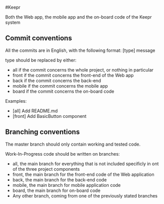 #Keepr

Both the Web app, the mobile app and the on-board code of the Keepr system

## Commit conventions

All the commits are in English, with the following format:
[type] message

type should be replaced by either:
* all if the commit concerns the whole project, or nothing in particular
* front if the commit concerns the front-end of the Web app
* back if the commit concerns the back-end
* mobile if the commit concerns the mobile app
* board if the commit concerns the on-board code

Examples:
* [all] Add README.md
* [front] Add BasicButton component

## Branching conventions

The master branch should only contain working and tested code.

Work-In-Progress code should be written on branches:
* all, the main branch for everything that is not included specificly in ont of the three project components
* front, the main branch for the front-end code of the Web application
* back, the main branch for the back-end code
* mobile, the main branch for mobile application code
* board, the main branch for on-board code
* Any other branch, coming from one of the previously stated branches
